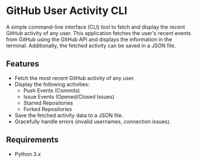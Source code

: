# GitHub User Activity CLI

A simple command-line interface (CLI) tool to fetch and display the recent GitHub activity of any user. This application fetches the user's recent events from GitHub using the GitHub API and displays the information in the terminal. Additionally, the fetched activity can be saved in a JSON file.

## Features

- Fetch the most recent GitHub activity of any user.
- Display the following activities:
  - Push Events (Commits)
  - Issue Events (Opened/Closed Issues)
  - Starred Repositories
  - Forked Repositories
- Save the fetched activity data to a JSON file.
- Gracefully handle errors (invalid usernames, connection issues).

## Requirements

- Python 3.x
